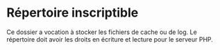 # Répertoire inscriptible

Ce dossier a vocation à stocker les fichiers de cache ou de log.
Le répertoire doit avoir les droits en écriture et lecture pour le serveur PHP.

